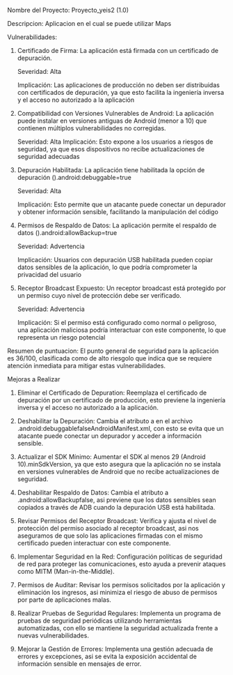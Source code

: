 Nombre del Proyecto: Proyecto_yeis2 (1.0)

Descripcion: Aplicacion en el cual se puede utilizar Maps

Vulnerabilidades:
1. Certificado de Firma: La aplicación está firmada con un certificado de depuración.

	Severidad: Alta

	Implicación: Las aplicaciones de producción no deben ser distribuidas con certificados de depuración, ya que esto facilita la ingeniería inversa y el acceso no autorizado a la aplicación

2. Compatibilidad con Versiones Vulnerables de Android: La aplicación puede instalar en versiones antiguas de Android (menor a 10) que contienen múltiplos vulnerabilidades no corregidas.

	Severidad: Alta
	Implicación: Esto expone a los usuarios a riesgos de seguridad, ya que esos dispositivos no recibe actualizaciones de seguridad adecuadas

3. Depuración Habilitada: La aplicación tiene habilitada la opción de depuración ().android:debuggable=true

	Severidad: Alta

	Implicación: Esto permite que un atacante puede conectar un depurador y obtener información sensible, facilitando la manipulación del código

4. Permisos de Respaldo de Datos: La aplicación permite el respaldo de datos ().android:allowBackup=true

	Severidad: Advertencia
	
 	Implicación: Usuarios con depuración USB habilitada pueden copiar datos sensibles de la aplicación, lo que podría comprometer la privacidad del usuario

5. Receptor Broadcast Expuesto: Un receptor broadcast está protegido por un permiso cuyo nivel de protección debe ser verificado.

	Severidad: Advertencia

	Implicación: Si el permiso está configurado como normal o peligroso, una aplicación maliciosa podría interactuar con este componente, lo que representa un riesgo potencial

Resumen de puntuacion: El punto general de seguridad para la aplicación es 36/100, clasificada como de alto riesgolo que indica que se requiere atención inmediata para mitigar estas vulnerabilidades.

Mejoras a Realizar 

1. Eliminar el Certificado de Depuration: Reemplaza el certificado de depuración por un certificado de producción, esto previene la ingeniería inversa y el acceso no autorizado a la aplicación.

2. Deshabilitar la Depuración: Cambia el atributo a en el archivo .android:debuggablefalseAndroidManifest.xml, con esto se evita que un atacante puede conectar un depurador y acceder a información sensible.

3. Actualizar el SDK Mínimo: Aumentar el SDK al menos 29 (Android 10).minSdkVersion, ya que esto asegura que la aplicación no se instala en versiones vulnerables de Android que no recibe actualizaciones de seguridad.

4. Deshabilitar Respaldo de Datos: Cambia el atributo a .android:allowBackupfalse, asi previene que los datos sensibles sean copiados a través de ADB cuando la depuración USB está habilitada.

5. Revisar Permisos del Receptor Broadcast: Verifica y ajusta el nivel de protección del permiso asociado al receptor broadcast, asi nos aseguramos de que solo las aplicaciones firmadas con el mismo certificado pueden interactuar con este componente.

6. Implementar Seguridad en la Red: Configuración políticas de seguridad de red para proteger las comunicaciones, esto ayuda a prevenir ataques como MITM (Man-in-the-Middle).

7. Permisos de Auditar: Revisar los permisos solicitados por la aplicación y eliminación los ingresos, asi minimiza el riesgo de abuso de permisos por parte de aplicaciones malas.

8. Realizar Pruebas de Seguridad Regulares: Implementa un programa de pruebas de seguridad periódicas utilizando herramientas automatizadas, con ello se mantiene la seguridad actualizada frente a nuevas vulnerabilidades.

9. Mejorar la Gestión de Errores: Implementa una gestión adecuada de errores y excepciones, asi se evita la exposición accidental de información sensible en mensajes de error.
